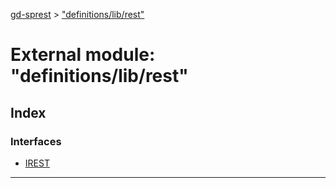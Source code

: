[gd-sprest](../README.md) > ["definitions/lib/rest"](../modules/_definitions_lib_rest_.md)



# External module: "definitions/lib/rest"

## Index

### Interfaces

* [IREST](../interfaces/_definitions_lib_rest_.irest.md)



---
